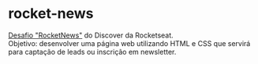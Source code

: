 # rocket-news

<a href="https://app.rocketseat.com.br/discover/challenges/rocketnews">Desafio "RocketNews"</a> do Discover da Rocketseat. <br>
Objetivo: desenvolver uma página web utilizando HTML e CSS que servirá para captação de leads ou inscrição em newsletter. <br>
